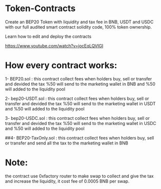 # Token-Contracts
Create an BEP20 Token with liquidity and tax fee in BNB, USDT and USDC with our full audited smart contract solidity code, 100% token ownership.

Learn how to edit and deploy the contracts

https://www.youtube.com/watch?v=jocEqLQVIGI

# How every contract works:
1- BEP20.sol : 
this contract collect fees when holders buy, sell or transfer and devided the tax %50 will send to the marketing wallet in BNB and %50 will added to the liquidity pool

2- bep20-USDT.sol : 
this contract collect fees when holders buy, sell or transfer and devided the tax %50 will send to the marketing wallet in USDT and %50 will added to the liquidity pool

3- bep20-USDC.sol : 
this contract collect fees when holders buy, sell or transfer and devided the tax %50 will send to the marketing wallet in USDC and %50 will added to the liquidity pool

##4- BEP20-TaxOnly.sol : 
this contract collect fees when holders buy, sell or transfer and send all the tax to the marketing wallet in BNB


# Note:
the contract use 0xfactory router to make swap to collect and give the tax and increase the liquidity, it cost fee of 0.0005 BNB per swap.
